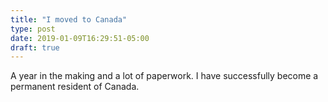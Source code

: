 ```yaml
---
title: "I moved to Canada"
type: post
date: 2019-01-09T16:29:51-05:00
draft: true
---
```


A year in the making and a lot of paperwork. I have successfully become a permanent resident of Canada.
